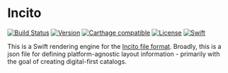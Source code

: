 # Incito

[![Build Status](https://travis-ci.org/shopgun/incito-ios.svg?branch=master)](https://travis-ci.org/shopgun/incito-ios)
[![Version](https://img.shields.io/cocoapods/v/Incito.svg?style=flat)](http://cocoapods.org/pods/Incito)
[![Carthage compatible](https://img.shields.io/badge/Carthage-compatible-4BC51D.svg?style=flat)](https://github.com/Carthage/Carthage)
[![License](http://img.shields.io/badge/license-MIT-brightgreen.svg)](LICENSE.md)
[![Swift](http://img.shields.io/badge/swift-4.2-brightgreen.svg)](https://swift.org)

This is a Swift rendering engine for the [Incito file format](https://github.com/shopgun/incito). Broadly, this is a json file for defining platform-agnostic layout information - primarily with the goal of creating digital-first catalogs.